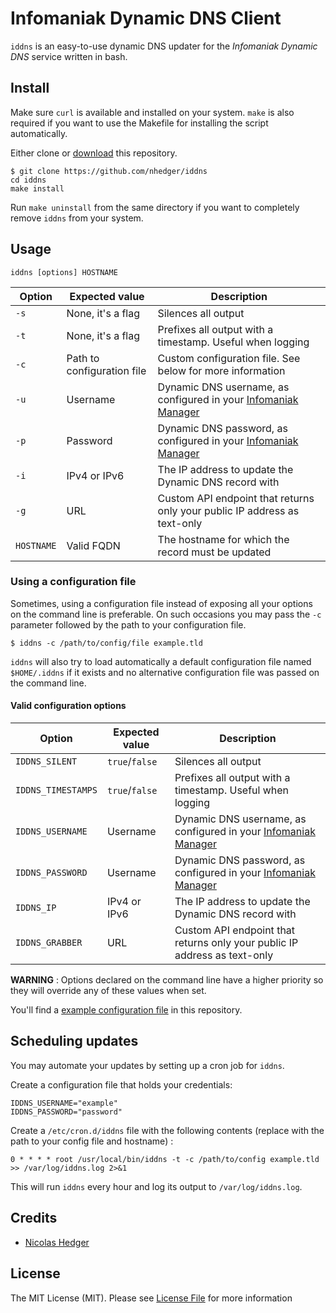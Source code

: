 # Infomaniak Dynamic DNS Client

`iddns` is an easy-to-use dynamic DNS updater for the *Infomaniak Dynamic DNS* service written in bash.

## Install

Make sure `curl` is available and installed on your system. `make` is also required if you want to use the Makefile for installing
the script automatically.

Either clone or [download](https://github.com/nhedger/iddns/archive/master.zip) this repository.

```shell script
$ git clone https://github.com/nhedger/iddns
cd iddns
make install
```

Run `make uninstall` from the same directory if you want to completely remove `iddns` from your system.

## Usage
```shell script
iddns [options] HOSTNAME
```

| Option| Expected value |Description|
|---|---|---|
|`-s`|None, it's a flag|Silences all output|
|`-t`|None, it's a flag|Prefixes all output with a timestamp. Useful when logging|
|`-c`|Path to configuration file|Custom configuration file. See below for more information
|`-u`|Username|Dynamic DNS username, as configured in your [Infomaniak Manager](https://manager.infomaniak.com)|
|`-p`|Password|Dynamic DNS password, as configured in your [Infomaniak Manager](https://manager.infomaniak.com)|
|`-i`|IPv4 or IPv6|The IP address to update the Dynamic DNS record with|
|`-g`|URL|Custom API endpoint that returns only your public IP address as text-only|
|`HOSTNAME`|Valid FQDN|The hostname for which the record must be updated|

### Using a configuration file

Sometimes, using a configuration file instead of exposing all your options on the command line is preferable. 
On such occasions you may pass the `-c` parameter followed by the path to your configuration file.

```shell script
$ iddns -c /path/to/config/file example.tld
```

`iddns` will also try to load automatically a default configuration file named `$HOME/.iddns` if it exists and no alternative configuration file was passed on the command line.

#### Valid configuration options
| Option | Expected value | Description |
|---|---|---|
|`IDDNS_SILENT`|`true`/`false`|Silences all output|
|`IDDNS_TIMESTAMPS`|`true`/`false`|Prefixes all output with a timestamp. Useful when logging|
|`IDDNS_USERNAME`|Username|Dynamic DNS username, as configured in your [Infomaniak Manager](https://manager.infomaniak.com)|
|`IDDNS_PASSWORD`|Username|Dynamic DNS password, as configured in your [Infomaniak Manager](https://manager.infomaniak.com)|
|`IDDNS_IP`|IPv4 or IPv6|The IP address to update the Dynamic DNS record with|
|`IDDNS_GRABBER`|URL|Custom API endpoint that returns only your public IP address as text-only|

**WARNING** : Options declared on the command line have a higher priority so they will override any of these values when set.

You'll find a [example configuration file](config.example) in this repository.

## Scheduling updates

You may automate your updates by setting up a cron job for `iddns`.

Create a configuration file that holds your credentials:

```shell script
IDDNS_USERNAME="example"
IDDNS_PASSWORD="password"
```

Create a `/etc/cron.d/iddns` file with the following contents (replace with the path to your config file and hostname) : 

```shell script
0 * * * * root /usr/local/bin/iddns -t -c /path/to/config example.tld >> /var/log/iddns.log 2>&1
```

This will run `iddns` every hour and log its output to `/var/log/iddns.log`. 


## Credits

* [Nicolas Hedger](https://github.com/nhedger)

## License
The MIT License (MIT). Please see [License File](LICENSE.md) for more information
